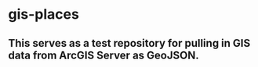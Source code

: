 gis-places
==========

## This serves as a test repository for pulling in GIS data from ArcGIS Server as GeoJSON.  
